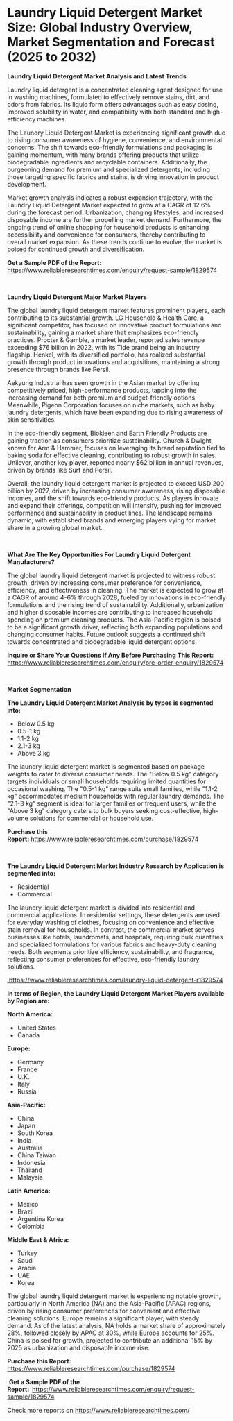 <p><h1>Laundry Liquid Detergent Market Size: Global Industry Overview, Market Segmentation and Forecast (2025 to 2032)</h1></p><p><strong>Laundry Liquid Detergent Market Analysis and Latest Trends</strong></p>
<p><p>Laundry liquid detergent is a concentrated cleaning agent designed for use in washing machines, formulated to effectively remove stains, dirt, and odors from fabrics. Its liquid form offers advantages such as easy dosing, improved solubility in water, and compatibility with both standard and high-efficiency machines. </p><p>The Laundry Liquid Detergent Market is experiencing significant growth due to rising consumer awareness of hygiene, convenience, and environmental concerns. The shift towards eco-friendly formulations and packaging is gaining momentum, with many brands offering products that utilize biodegradable ingredients and recyclable containers. Additionally, the burgeoning demand for premium and specialized detergents, including those targeting specific fabrics and stains, is driving innovation in product development.</p><p>Market growth analysis indicates a robust expansion trajectory, with the Laundry Liquid Detergent Market expected to grow at a CAGR of 12.6% during the forecast period. Urbanization, changing lifestyles, and increased disposable income are further propelling market demand. Furthermore, the ongoing trend of online shopping for household products is enhancing accessibility and convenience for consumers, thereby contributing to overall market expansion. As these trends continue to evolve, the market is poised for continued growth and diversification.</p></p>
<p><strong>Get a Sample PDF of the Report:&nbsp;</strong> <a href="https://www.reliableresearchtimes.com/enquiry/request-sample/1829574?utm_campaign=3281&utm_medium=2&utm_source=Github&utm_content=ia&utm_term=05042025&utm_id=laundry-liquid-detergent">https://www.reliableresearchtimes.com/enquiry/request-sample/1829574</a></p>
<p>&nbsp;</p>
<p><strong>Laundry Liquid Detergent Major Market Players</strong></p>
<p><p>The global laundry liquid detergent market features prominent players, each contributing to its substantial growth. LG Household & Health Care, a significant competitor, has focused on innovative product formulations and sustainability, gaining a market share that emphasizes eco-friendly practices. Procter & Gamble, a market leader, reported sales revenue exceeding $76 billion in 2022, with its Tide brand being an industry flagship. Henkel, with its diversified portfolio, has realized substantial growth through product innovations and acquisitions, maintaining a strong presence through brands like Persil.</p><p>Aekyung Industrial has seen growth in the Asian market by offering competitively priced, high-performance products, tapping into the increasing demand for both premium and budget-friendly options. Meanwhile, Pigeon Corporation focuses on niche markets, such as baby laundry detergents, which have been expanding due to rising awareness of skin sensitivities.</p><p>In the eco-friendly segment, Biokleen and Earth Friendly Products are gaining traction as consumers prioritize sustainability. Church & Dwight, known for Arm & Hammer, focuses on leveraging its brand reputation tied to baking soda for effective cleaning, contributing to robust growth in sales. Unilever, another key player, reported nearly $62 billion in annual revenues, driven by brands like Surf and Persil.</p><p>Overall, the laundry liquid detergent market is projected to exceed USD 200 billion by 2027, driven by increasing consumer awareness, rising disposable incomes, and the shift towards eco-friendly products. As players innovate and expand their offerings, competition will intensify, pushing for improved performance and sustainability in product lines. The landscape remains dynamic, with established brands and emerging players vying for market share in a growing global market.</p></p>
<p>&nbsp;</p>
<p><strong>What Are The Key Opportunities For Laundry Liquid Detergent Manufacturers?</strong></p>
<p><p>The global laundry liquid detergent market is projected to witness robust growth, driven by increasing consumer preference for convenience, efficiency, and effectiveness in cleaning. The market is expected to grow at a CAGR of around 4-6% through 2028, fueled by innovations in eco-friendly formulations and the rising trend of sustainability. Additionally, urbanization and higher disposable incomes are contributing to increased household spending on premium cleaning products. The Asia-Pacific region is poised to be a significant growth driver, reflecting both expanding populations and changing consumer habits. Future outlook suggests a continued shift towards concentrated and biodegradable liquid detergent options.</p></p>
<p><strong>Inquire or Share Your Questions If Any Before Purchasing This Report:</strong> <a href="https://www.reliableresearchtimes.com/enquiry/pre-order-enquiry/1829574?utm_campaign=3281&utm_medium=2&utm_source=Github&utm_content=ia&utm_term=05042025&utm_id=laundry-liquid-detergent">https://www.reliableresearchtimes.com/enquiry/pre-order-enquiry/1829574</a></p>
<p>&nbsp;</p>
<p><strong>Market Segmentation</strong></p>
<p><strong>The Laundry Liquid Detergent Market Analysis by types is segmented into:</strong></p>
<p><ul><li>Below 0.5 kg</li><li>0.5-1 kg</li><li>1.1-2 kg</li><li>2.1-3 kg</li><li>Above 3 kg</li></ul></p>
<p><p>The laundry liquid detergent market is segmented based on package weights to cater to diverse consumer needs. The "Below 0.5 kg" category targets individuals or small households requiring limited quantities for occasional washing. The "0.5-1 kg" range suits small families, while "1.1-2 kg" accommodates medium households with regular laundry demands. The "2.1-3 kg" segment is ideal for larger families or frequent users, while the "Above 3 kg" category caters to bulk buyers seeking cost-effective, high-volume solutions for commercial or household use.</p></p>
<p><strong>Purchase this Report:&nbsp;</strong><a href="https://www.reliableresearchtimes.com/purchase/1829574?utm_campaign=3281&utm_medium=2&utm_source=Github&utm_content=ia&utm_term=05042025&utm_id=laundry-liquid-detergent">https://www.reliableresearchtimes.com/purchase/1829574</a></p>
<p>&nbsp;</p>
<p><strong>The Laundry Liquid Detergent Market Industry Research by Application is segmented into:</strong></p>
<p><ul><li>Residential</li><li>Commercial</li></ul></p>
<p><p>The laundry liquid detergent market is divided into residential and commercial applications. In residential settings, these detergents are used for everyday washing of clothes, focusing on convenience and effective stain removal for households. In contrast, the commercial market serves businesses like hotels, laundromats, and hospitals, requiring bulk quantities and specialized formulations for various fabrics and heavy-duty cleaning needs. Both segments prioritize efficiency, sustainability, and fragrance, reflecting consumer preferences for effective, eco-friendly laundry solutions.</p></p>
<p><a href="https://www.reliableresearchtimes.com/laundry-liquid-detergent-r1829574?utm_campaign=3281&utm_medium=2&utm_source=Github&utm_content=ia&utm_term=05042025&utm_id=laundry-liquid-detergent">&nbsp;https://www.reliableresearchtimes.com/laundry-liquid-detergent-r1829574</a></p>
<p><strong>In terms of Region, the Laundry Liquid Detergent Market Players available by Region are:</strong></p>
<p>
    <p> <strong> North America: </strong>
        <ul>
            <li>United States</li>
            <li>Canada</li>
        </ul>
        </p> 
    <p> <strong> Europe: </strong>
        <ul>
            <li>Germany</li>
            <li>France</li>
            <li>U.K.</li>
            <li>Italy</li>
            <li>Russia</li>
        </ul>
        </p> 
    <p> <strong> Asia-Pacific: </strong>
        <ul>
            <li>China</li>
            <li>Japan</li>
            <li>South Korea</li>
            <li>India</li>
            <li>Australia</li>
            <li>China Taiwan</li>
            <li>Indonesia</li>
            <li>Thailand</li>
            <li>Malaysia</li>
        </ul>
        </p> 
    <p> <strong> Latin America: </strong>
        <ul>
            <li>Mexico</li>
            <li>Brazil</li>
            <li>Argentina Korea</li>
            <li>Colombia</li>
        </ul>
        </p> 
    <p> <strong> Middle East & Africa: </strong>
        <ul>
            <li>Turkey</li>
            <li>Saudi</li>
            <li>Arabia</li>
            <li>UAE</li>
            <li>Korea</li>
        </ul>
    </p>
    </p>
<p><p>The global laundry liquid detergent market is experiencing notable growth, particularly in North America (NA) and the Asia-Pacific (APAC) regions, driven by rising consumer preferences for convenient and effective cleaning solutions. Europe remains a significant player, with steady demand. As of the latest analysis, NA holds a market share of approximately 28%, followed closely by APAC at 30%, while Europe accounts for 25%. China is poised for growth, projected to contribute an additional 15% by 2025 as urbanization and disposable income rise.</p></p>
<p><strong>Purchase this Report: </strong><a href="https://www.reliableresearchtimes.com/purchase/1829574?utm_campaign=3281&utm_medium=2&utm_source=Github&utm_content=ia&utm_term=05042025&utm_id=laundry-liquid-detergent">https://www.reliableresearchtimes.com/purchase/1829574</a></p>
<p>&nbsp;<strong>Get a Sample PDF of the Report:&nbsp;&nbsp;</strong><a href="https://www.reliableresearchtimes.com/enquiry/request-sample/1829574?utm_campaign=3281&utm_medium=2&utm_source=Github&utm_content=ia&utm_term=05042025&utm_id=laundry-liquid-detergent">https://www.reliableresearchtimes.com/enquiry/request-sample/1829574</a></p>
<p><strong></strong></p>
<p>Check more reports on <a href="https://www.reliableresearchtimes.com/?utm_campaign=3281&utm_medium=2&utm_source=Github&utm_content=ia&utm_term=05042025&utm_id=laundry-liquid-detergent">https://www.reliableresearchtimes.com/</a></p>